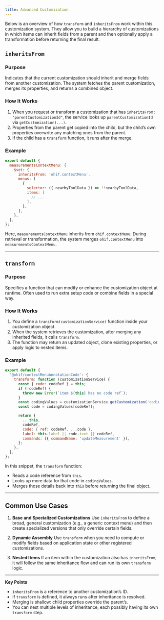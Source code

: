 ```yaml
---
title: Advanced Customization
---
```



Below is an overview of how `transform` and `inheritsFrom` work within this customization system. They allow you to build a hierarchy of customizations in which items can inherit fields from a parent and then optionally apply a transformation before returning the final result.


## `inheritsFrom`

### Purpose
Indicates that the current customization should inherit and merge fields from another customization. The system fetches the parent customization, merges its properties, and returns a combined object.

### How It Works
1. When you request or transform a customization that has `inheritsFrom: "parentCustomizationId"`, the service looks up `parentCustomizationId` via `getCustomization(...)`.
2. Properties from the parent get copied into the child, but the child’s own properties overwrite any matching ones from the parent.
3. If the child has a `transform` function, it runs after the merge.

### Example
```js
export default {
  measurementsContextMenu: {
    $set: {
      inheritsFrom: 'ohif.contextMenu',
      menus: [
        {
          selector: ({ nearbyToolData }) => !!nearbyToolData,
          items: [
            // ...
          ],
        },
      ],
    },
  },
};
```
Here, `measurementsContextMenu` inherits from `ohif.contextMenu`. During retrieval or transformation, the system merges `ohif.contextMenu` into `measurementsContextMenu`.

---

## `transform`

### Purpose
Specifies a function that can modify or enhance the customization object at runtime. Often used to run extra setup code or combine fields in a special way.

### How It Works
1. You define a `transform(customizationService)` function inside your customization object.
2. When the system retrieves the customization, after merging any inherited fields, it calls `transform`.
3. The function may return an updated object, clone existing properties, or apply logic to nested items.

### Example
```js
export default {
  '@ohif/contextMenuAnnotationCode': {
    transform: function (customizationService) {
      const { code: codeRef } = this;
      if (!codeRef) {
        throw new Error(`item ${this} has no code ref`);
      }
      const codingValues = customizationService.getCustomization('codingValues');
      const code = codingValues[codeRef];

      return {
        ...this,
        codeRef,
        code: { ref: codeRef, ...code },
        label: this.label || code.text || codeRef,
        commands: [{ commandName: 'updateMeasurement' }],
      };
    },
  },
};
```
In this snippet, the `transform` function:
- Reads a code reference from `this`.
- Looks up more data for that code in `codingValues`.
- Merges those details back into `this` before returning the final object.

---

## Common Use Cases

1. **Base and Specialized Customizations**
   Use `inheritsFrom` to define a broad, general customization (e.g., a generic context menu) and then create specialized versions that only override certain fields.

2. **Dynamic Assembly**
   Use `transform` when you need to compute or modify fields based on application state or other registered customizations.

3. **Nested Items**
   If an item within the customization also has `inheritsFrom`, it will follow the same inheritance flow and can run its own `transform` logic.

---

**Key Points**
- `inheritsFrom` is a reference to another customization’s ID.
- If `transform` is defined, it always runs after inheritance is resolved.
- Merging is shallow: child properties override the parent’s.
- You can nest multiple levels of inheritance, each possibly having its own `transform` step.
